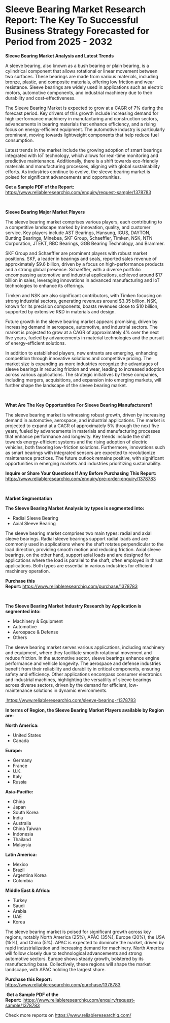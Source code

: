 <p><h1>Sleeve Bearing Market Research Report: The Key To Successful Business Strategy Forecasted for Period from 2025 - 2032</h1></p><p><strong>Sleeve Bearing Market Analysis and Latest Trends</strong></p>
<p><p>A sleeve bearing, also known as a bush bearing or plain bearing, is a cylindrical component that allows rotational or linear movement between two surfaces. These bearings are made from various materials, including bronze, plastic, and composite materials, offering low friction and wear resistance. Sleeve bearings are widely used in applications such as electric motors, automotive components, and industrial machinery due to their durability and cost-effectiveness.</p><p>The Sleeve Bearing Market is expected to grow at a CAGR of 7% during the forecast period. Key drivers of this growth include increasing demand for high-performance machinery in manufacturing and construction sectors, advancements in bearing materials that enhance efficiency, and a rising focus on energy-efficient equipment. The automotive industry is particularly prominent, moving towards lightweight components that help reduce fuel consumption. </p><p>Latest trends in the market include the growing adoption of smart bearings integrated with IoT technology, which allows for real-time monitoring and predictive maintenance. Additionally, there is a shift towards eco-friendly materials and manufacturing processes, aligning with global sustainability efforts. As industries continue to evolve, the sleeve bearing market is poised for significant advancements and opportunities.</p></p>
<p><strong>Get a Sample PDF of the Report:&nbsp;</strong> <a href="https://www.reliableresearchiq.com/enquiry/request-sample/1378783?utm_campaign=2101&utm_medium=2&utm_source=Github&utm_content=ia&utm_term=16022025&utm_id=sleeve-bearing">https://www.reliableresearchiq.com/enquiry/request-sample/1378783</a></p>
<p>&nbsp;</p>
<p><strong>Sleeve Bearing Major Market Players</strong></p>
<p><p>The sleeve bearing market comprises various players, each contributing to a competitive landscape marked by innovation, quality, and customer service. Key players include AST Bearings, Hansung, IGUS, DAYTON, Bunting Bearings, Minebea, SKF Group, Schaeffler, Timken, NSK, NTN Corporation, JTEKT, RBC Bearings, GGB Bearing Technology, and Brammer. </p><p>SKF Group and Schaeffler are prominent players with robust market positions. SKF, a leader in bearings and seals, reported sales revenue of approximately $9.6 billion, driven by a focus on high-performance products and a strong global presence. Schaeffler, with a diverse portfolio encompassing automotive and industrial applications, achieved around $17 billion in sales, leveraging innovations in advanced manufacturing and IoT technologies to enhance its offerings.</p><p>Timken and NSK are also significant contributors, with Timken focusing on strong industrial sectors, generating revenues around $3.35 billion. NSK, known for its precision components, boasts revenues close to $10 billion, supported by extensive R&D in materials and design.</p><p>Future growth in the sleeve bearing market appears promising, driven by increasing demand in aerospace, automotive, and industrial sectors. The market is projected to grow at a CAGR of approximately 4% over the next five years, fueled by advancements in material technologies and the pursuit of energy-efficient solutions.</p><p>In addition to established players, new entrants are emerging, enhancing competition through innovative solutions and competitive pricing. The market size is expanding as more industries recognize the advantages of sleeve bearings in reducing friction and wear, leading to increased adoption across various applications. The strategic initiatives by these companies, including mergers, acquisitions, and expansion into emerging markets, will further shape the landscape of the sleeve bearing market.</p></p>
<p>&nbsp;</p>
<p><strong>What Are The Key Opportunities For Sleeve Bearing Manufacturers?</strong></p>
<p><p>The sleeve bearing market is witnessing robust growth, driven by increasing demand in automotive, aerospace, and industrial applications. The market is projected to expand at a CAGR of approximately 5% through the next five years, fueled by advancements in materials and manufacturing processes that enhance performance and longevity. Key trends include the shift towards energy-efficient systems and the rising adoption of electric vehicles, both favoring low-friction solutions. Furthermore, innovations such as smart bearings with integrated sensors are expected to revolutionize maintenance practices. The future outlook remains positive, with significant opportunities in emerging markets and industries prioritizing sustainability.</p></p>
<p><strong>Inquire or Share Your Questions If Any Before Purchasing This Report:</strong> <a href="https://www.reliableresearchiq.com/enquiry/pre-order-enquiry/1378783?utm_campaign=2101&utm_medium=2&utm_source=Github&utm_content=ia&utm_term=16022025&utm_id=sleeve-bearing">https://www.reliableresearchiq.com/enquiry/pre-order-enquiry/1378783</a></p>
<p>&nbsp;</p>
<p><strong>Market Segmentation</strong></p>
<p><strong>The Sleeve Bearing Market Analysis by types is segmented into:</strong></p>
<p><ul><li>Radial Sleeve Bearing</li><li>Axial Sleeve Bearing</li></ul></p>
<p><p>The sleeve bearing market comprises two main types: radial and axial sleeve bearings. Radial sleeve bearings support radial loads and are commonly used in applications where the shaft rotates perpendicular to the load direction, providing smooth motion and reducing friction. Axial sleeve bearings, on the other hand, support axial loads and are designed for applications where the load is parallel to the shaft, often employed in thrust applications. Both types are essential in various industries for efficient machinery operation.</p></p>
<p><strong>Purchase this Report:&nbsp;</strong><a href="https://www.reliableresearchiq.com/purchase/1378783?utm_campaign=2101&utm_medium=2&utm_source=Github&utm_content=ia&utm_term=16022025&utm_id=sleeve-bearing">https://www.reliableresearchiq.com/purchase/1378783</a></p>
<p>&nbsp;</p>
<p><strong>The Sleeve Bearing Market Industry Research by Application is segmented into:</strong></p>
<p><ul><li>Machinery & Equipment</li><li>Automotive</li><li>Aerospace & Defense</li><li>Others</li></ul></p>
<p><p>The sleeve bearing market serves various applications, including machinery and equipment, where they facilitate smooth rotational movement and reduce friction. In the automotive sector, sleeve bearings enhance engine performance and vehicle longevity. The aerospace and defense industries benefit from their reliability and durability in critical components, ensuring safety and efficiency. Other applications encompass consumer electronics and industrial machines, highlighting the versatility of sleeve bearings across diverse sectors, driven by the demand for efficient, low-maintenance solutions in dynamic environments.</p></p>
<p><a href="https://www.reliableresearchiq.com/sleeve-bearing-r1378783?utm_campaign=2101&utm_medium=2&utm_source=Github&utm_content=ia&utm_term=16022025&utm_id=sleeve-bearing">&nbsp;https://www.reliableresearchiq.com/sleeve-bearing-r1378783</a></p>
<p><strong>In terms of Region, the Sleeve Bearing Market Players available by Region are:</strong></p>
<p>
    <p> <strong> North America: </strong>
        <ul>
            <li>United States</li>
            <li>Canada</li>
        </ul>
        </p> 
    <p> <strong> Europe: </strong>
        <ul>
            <li>Germany</li>
            <li>France</li>
            <li>U.K.</li>
            <li>Italy</li>
            <li>Russia</li>
        </ul>
        </p> 
    <p> <strong> Asia-Pacific: </strong>
        <ul>
            <li>China</li>
            <li>Japan</li>
            <li>South Korea</li>
            <li>India</li>
            <li>Australia</li>
            <li>China Taiwan</li>
            <li>Indonesia</li>
            <li>Thailand</li>
            <li>Malaysia</li>
        </ul>
        </p> 
    <p> <strong> Latin America: </strong>
        <ul>
            <li>Mexico</li>
            <li>Brazil</li>
            <li>Argentina Korea</li>
            <li>Colombia</li>
        </ul>
        </p> 
    <p> <strong> Middle East & Africa: </strong>
        <ul>
            <li>Turkey</li>
            <li>Saudi</li>
            <li>Arabia</li>
            <li>UAE</li>
            <li>Korea</li>
        </ul>
    </p>
    </p>
<p><p>The sleeve bearing market is poised for significant growth across key regions, notably North America (25%), APAC (35%), Europe (20%), the USA (15%), and China (5%). APAC is expected to dominate the market, driven by rapid industrialization and increasing demand for machinery. North America will follow closely due to technological advancements and strong automotive sectors. Europe shows steady growth, bolstered by its manufacturing base. Collectively, these regions will shape the market landscape, with APAC holding the largest share.</p></p>
<p><strong>Purchase this Report: </strong><a href="https://www.reliableresearchiq.com/purchase/1378783?utm_campaign=2101&utm_medium=2&utm_source=Github&utm_content=ia&utm_term=16022025&utm_id=sleeve-bearing">https://www.reliableresearchiq.com/purchase/1378783</a></p>
<p>&nbsp;<strong>Get a Sample PDF of the Report:&nbsp;&nbsp;</strong><a href="https://www.reliableresearchiq.com/enquiry/request-sample/1378783?utm_campaign=2101&utm_medium=2&utm_source=Github&utm_content=ia&utm_term=16022025&utm_id=sleeve-bearing">https://www.reliableresearchiq.com/enquiry/request-sample/1378783</a></p>
<p><strong></strong></p>
<p>Check more reports on <a href="https://www.reliableresearchiq.com/?utm_campaign=2101&utm_medium=2&utm_source=Github&utm_content=ia&utm_term=16022025&utm_id=sleeve-bearing">https://www.reliableresearchiq.com/</a></p>